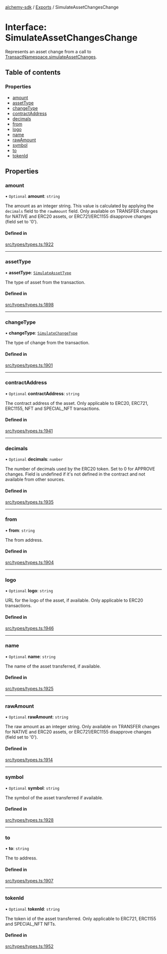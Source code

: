 [alchemy-sdk](../README.md) / [Exports](../modules.md) / SimulateAssetChangesChange

# Interface: SimulateAssetChangesChange

Represents an asset change from a call to
[TransactNamespace.simulateAssetChanges](../classes/TransactNamespace.md#simulateassetchanges).

## Table of contents

### Properties

- [amount](SimulateAssetChangesChange.md#amount)
- [assetType](SimulateAssetChangesChange.md#assettype)
- [changeType](SimulateAssetChangesChange.md#changetype)
- [contractAddress](SimulateAssetChangesChange.md#contractaddress)
- [decimals](SimulateAssetChangesChange.md#decimals)
- [from](SimulateAssetChangesChange.md#from)
- [logo](SimulateAssetChangesChange.md#logo)
- [name](SimulateAssetChangesChange.md#name)
- [rawAmount](SimulateAssetChangesChange.md#rawamount)
- [symbol](SimulateAssetChangesChange.md#symbol)
- [to](SimulateAssetChangesChange.md#to)
- [tokenId](SimulateAssetChangesChange.md#tokenid)

## Properties

### amount

• `Optional` **amount**: `string`

The amount as an integer string. This value is calculated by applying the
`decimals` field to the `rawAmount` field. Only available on TRANSFER
changes for NATIVE and ERC20 assets, or ERC721/ERC1155 disapprove changes
(field set to '0').

#### Defined in

[src/types/types.ts:1922](https://github.com/alchemyplatform/alchemy-sdk-js/blob/80b6e91/src/types/types.ts#L1922)

___

### assetType

• **assetType**: [`SimulateAssetType`](../enums/SimulateAssetType.md)

The type of asset from the transaction.

#### Defined in

[src/types/types.ts:1898](https://github.com/alchemyplatform/alchemy-sdk-js/blob/80b6e91/src/types/types.ts#L1898)

___

### changeType

• **changeType**: [`SimulateChangeType`](../enums/SimulateChangeType.md)

The type of change from the transaction.

#### Defined in

[src/types/types.ts:1901](https://github.com/alchemyplatform/alchemy-sdk-js/blob/80b6e91/src/types/types.ts#L1901)

___

### contractAddress

• `Optional` **contractAddress**: `string`

The contract address of the asset. Only applicable to ERC20, ERC721,
ERC1155, NFT and SPECIAL_NFT transactions.

#### Defined in

[src/types/types.ts:1941](https://github.com/alchemyplatform/alchemy-sdk-js/blob/80b6e91/src/types/types.ts#L1941)

___

### decimals

• `Optional` **decimals**: `number`

The number of decimals used by the ERC20 token. Set to 0 for APPROVE
changes. Field is undefined if it's not defined in the contract and not
available from other sources.

#### Defined in

[src/types/types.ts:1935](https://github.com/alchemyplatform/alchemy-sdk-js/blob/80b6e91/src/types/types.ts#L1935)

___

### from

• **from**: `string`

The from address.

#### Defined in

[src/types/types.ts:1904](https://github.com/alchemyplatform/alchemy-sdk-js/blob/80b6e91/src/types/types.ts#L1904)

___

### logo

• `Optional` **logo**: `string`

URL for the logo of the asset, if available. Only applicable to ERC20 transactions.

#### Defined in

[src/types/types.ts:1946](https://github.com/alchemyplatform/alchemy-sdk-js/blob/80b6e91/src/types/types.ts#L1946)

___

### name

• `Optional` **name**: `string`

The name of the asset transferred, if available.

#### Defined in

[src/types/types.ts:1925](https://github.com/alchemyplatform/alchemy-sdk-js/blob/80b6e91/src/types/types.ts#L1925)

___

### rawAmount

• `Optional` **rawAmount**: `string`

The raw amount as an integer string. Only available on TRANSFER changes for
NATIVE and ERC20 assets, or ERC721/ERC1155 disapprove changes (field set to
'0').

#### Defined in

[src/types/types.ts:1914](https://github.com/alchemyplatform/alchemy-sdk-js/blob/80b6e91/src/types/types.ts#L1914)

___

### symbol

• `Optional` **symbol**: `string`

The symbol of the asset transferred if available.

#### Defined in

[src/types/types.ts:1928](https://github.com/alchemyplatform/alchemy-sdk-js/blob/80b6e91/src/types/types.ts#L1928)

___

### to

• **to**: `string`

The to address.

#### Defined in

[src/types/types.ts:1907](https://github.com/alchemyplatform/alchemy-sdk-js/blob/80b6e91/src/types/types.ts#L1907)

___

### tokenId

• `Optional` **tokenId**: `string`

The token id of the asset transferred. Only applicable to ERC721,
ERC1155 and SPECIAL_NFT NFTs.

#### Defined in

[src/types/types.ts:1952](https://github.com/alchemyplatform/alchemy-sdk-js/blob/80b6e91/src/types/types.ts#L1952)
